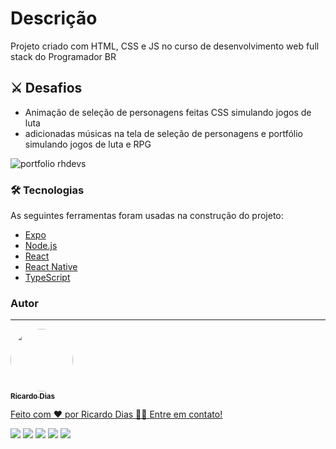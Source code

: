 # Descrição
Projeto criado com HTML, CSS e JS no curso de desenvolvimento web full stack do Programador BR

## ⚔ Desafios 
- Animação de seleção de personagens feitas CSS simulando jogos de luta
- adicionadas músicas na tela de seleção de personagens e portfólio simulando jogos de luta e RPG

![portfolio rhdevs](https://github.com/kadoohd/test-mentoria/blob/main/rhdves.png)

### 🛠 Tecnologias

As seguintes ferramentas foram usadas na construção do projeto:

- [Expo](https://expo.io/) 
- [Node.js](https://nodejs.org/en/)
- [React](https://pt-br.reactjs.org/)
- [React Native](https://reactnative.dev/)
- [TypeScript](https://www.typescriptlang.org/)
  
### Autor
---

<a href="https://github.com/cadudias">
 <img style="border-radius: 50%;" src="https://avatars.githubusercontent.com/u/11744643?v=4" width="100px;" alt=""/>
 <br />
 <sub><b>Ricardo Dias</b></sub>


Feito com ❤️ por Ricardo Dias 👋🏽 Entre em contato!

  <a href="https://www.youtube.com/devemdobro" target="_blank"><img src="https://img.shields.io/badge/YouTube-FF0000?style=for-the-badge&logo=youtube&logoColor=white" target="_blank"></a>
  <a href="https://instagram.com/devemdobro" target="_blank"><img src="https://img.shields.io/badge/-Instagram-%23E4405F?style=for-the-badge&logo=instagram&logoColor=white" target="_blank"></a>
 <a href="https://discord.gg/5DVhGKVf4h" target="_blank"><img src="https://img.shields.io/badge/Discord-7289DA?style=for-the-badge&logo=discord&logoColor=white" target="_blank"></a> 
  <a href = "mailto:gemeos@devemdobro.com"><img src="https://img.shields.io/badge/-Gmail-%23333?style=for-the-badge&logo=gmail&logoColor=white" target="_blank"></a>
  <a href="https://www.linkedin.com/in/ricardohdias" target="_blank"><img src="https://img.shields.io/badge/-LinkedIn-%230077B5?style=for-the-badge&logo=linkedin&logoColor=white" target="_blank"></a> 
